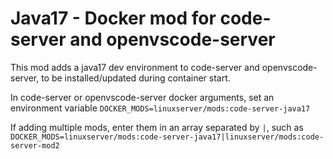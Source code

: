 # Java17 - Docker mod for code-server and openvscode-server

This mod adds a java17 dev environment to code-server and openvscode-server, to be installed/updated during container start.

In code-server or openvscode-server docker arguments, set an environment variable `DOCKER_MODS=linuxserver/mods:code-server-java17`

If adding multiple mods, enter them in an array separated by `|`, such as `DOCKER_MODS=linuxserver/mods:code-server-java17|linuxserver/mods:code-server-mod2`
